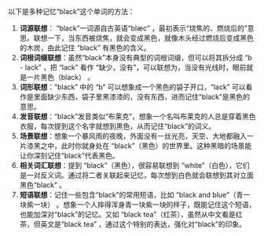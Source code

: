 以下是多种记忆“black”这个单词的方法：
1. **词源联想**： “black”一词源自古英语“blæc” ，最初表示“烧焦的、燃烧后的”意思。联想一下，当东西被烧焦，就会变成黑色，就像木头经过燃烧后变成黑色的木炭，由此记住 “black” 有黑色的含义。
2. **词根词缀联想**：虽然“black”本身没有典型的词根词缀，但可以将其拆分成 “b - lack” ，把 “lack” 看作 “缺少，没有”，可以联想为，当没有光线时，眼前就是一片黑色（black） 。
3. **词形联想**：“black” 中的 “b” 可以想象成一个黑色的袋子开口，“lack” 可以看作是里面缺少东西，袋子里黑漆漆的，没有东西，进而记住“black”是黑色的意思。
4. **发音联想**：“black”发音类似“布莱克”，想象一个名叫布莱克的人总是穿着黑色衣服，每次提到这个名字就想到黑色，从而记住“black”的词义。
5. **场景联想**：想象一个暴风雨的夜晚，外面没有一丝光亮，天空、大地都融入一片漆黑之中，此时你就身处在 “black”（黑色）的世界里。这种黑暗的场景能让你深刻记住“black”代表黑色。
6. **相关词汇联想**：提到 “black”（黑色），很容易联想到 “white”（白色），它们是一对反义词。通过将二者关联起来记忆，每次想到白色就会联想到其对立面黑色“black” 。
7. **短语联想**：记住一些包含“black”的常用短语，比如 “black and blue”（青一块紫一块） 。想象一个人摔得浑身青一块紫一块的样子，既能记住这个短语，也能加深对“black”的记忆。又如 “black tea”（红茶），虽然从中文看是红茶，但英文是“black tea” ，通过这个特别的表达，强化对“black”的印象。 